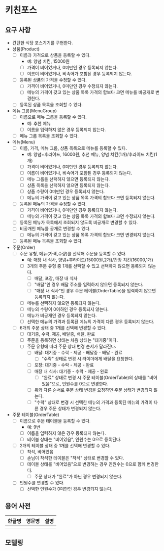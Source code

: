 # 키친포스

## 요구 사항
- 간단한 식당 포스기기를 구현한다.
- 상품(Product)
  - [ ] 이름과 가격으로 상품을 등록할 수 있다.
    - 예: 양념 치킨, 15000원
    - [ ] 가격이 비어있거나, 0미만인 경우 등록되지 않는다.    
    - [ ] 이름이 비어있거나, 비속어가 포함된 경우 등록되지 않는다.    
  - [ ] 등록된 상품의 가격을 수정할 수 있다.
    - [ ] 가격이 비어있거나, 0미만인 경우 수정되지 않는다.
    - [ ] 메뉴의 가격이 갖고 있는 상품 목록 가격의 합보다 크면 메뉴를 비공개로 변경한다. 
  - [ ] 등록된 상품 목록을 조회할 수 있다.
- 메뉴 그룹(MenuGroup)
  - [ ] 이름으로 메뉴 그룹을 등록할 수 있다.
    - 예: 추천 메뉴
    - [ ] 이름을 입력하지 않은 경우 등록되지 않는다.
  - [ ] 메뉴 그룹 목록을 조회할 수 있다.
- 메뉴(Menu)
  - [ ] 이름, 가격, 메뉴 그룹, 상품 목록으로 메뉴를 등록할 수 있다.
    - 예: 양념+후라이드, 16000원, 추천 메뉴, 양념 치킨(1개)/후라이드 치킨(1개)
    - [ ] 가격이 비어있거나, 0미만인 경우 등록되지 않는다.
    - [ ] 이름이 비어있거나, 비속어가 포함된 경우 등록되지 않는다.
    - [ ] 메뉴 그룹을 선택하지 않으면 등록되지 않는다.
    - [ ] 상품 목록을 선택하지 않으면 등록되지 않는다.
    - [ ] 상품 수량이 0미만인 경우 등록되지 않는다.
    - [ ] 메뉴의 가격이 갖고 있는 상품 목록 가격의 합보다 크면 등록되지 않는다.
  - [ ] 등록된 메뉴의 가격을 수정할 수 있다.
    - [ ] 가격이 비어있거나, 0미만인 경우 등록되지 않는다.
    - [ ] 메뉴의 가격이 갖고 있는 상품 목록 가격의 합보다 크면 수정되지 않는다.
  - [ ] 등록된 메뉴가 목록에서 조회되지 않도록 비공개로 변경할 수 있다.
  - [ ] 비공개인 메뉴를 공개로 변경할 수 있다.
    - [ ] 메뉴의 가격이 갖고 있는 상품 목록 가격의 합보다 크면 변경되지 않는다.
  - [ ] 등록된 메뉴 목록을 조회할 수 있다.
- 주문(Order)
  - [ ] 주문 유형, 메뉴(가격,수량)를 선택해 주문을 등록할 수 있다.
    - 예: 매장 내 식사, 양념+후라이드(15000원,2개)/간장 치킨(16000,1개)
    - [ ] 3개의 주문 유형 중 1개를 선택할 수 있고 선택하지 않으면 등록되지 않는다.
      - [ ] 배달, 포장, 매장 내 식사
      - [ ] "배달"인 경우 배달 주소를 입력하지 않으면 등록되지 않는다.
      - [ ] "매장 내 식사"인 경우 주문 테이블(OrderTable)을 입력하지 않으면 등록되지 않는다.    
    - [ ] 메뉴를 선택하지 않으면 등록되지 않는다.
    - [ ] 메뉴의 수량이 0이하인 경우 등록되지 않는다.
    - [ ] 메뉴가 비공개인 경우 등록되지 않는다.
    - [ ] 선택한 메뉴의 가격과 등록된 메뉴의 가격이 다른 경우 등록되지 않는다.
  - [ ] 6개의 주문 상태 중 1개를 선택해 변경할 수 있다.
    - [ ] 대기중, 수락, 제공, 배달중, 배달, 완료
    - [ ] 주문을 등록하면 상태는 처음 상태는 "대기중"이다.
    - [ ] 주문 유형에 따라 주문 상태 변경 순서가 달라진다.
      - [ ] 배달: 대기중 - 수락 - 제공 - 배달중 - 배달 - 완료
        - [ ] "수락" 상태로 변경 시 라이더에게 배달을 요청한다.
      - [ ] 포장: 대기중 - 수락 - 제공 - 완료
      - [ ] 매장 내 식사: 대기중 - 수락 - 제공 - 완료
        - [ ] "완료" 상태로 변경 시 주문 테이블(OrderTable)의 상태를 "비어있음"으로, 인원수를 0으로 변경한다.
      - [ ] 위와 다른 순서로 주문 상태 변경을 요청하면 주문 상태가 변경되지 않는다. 
      - [ ] "수락" 상태로 변경 시 선택한 메뉴의 가격과 등록된 메뉴의 가격이 다른 경우 주문 상태가 변경되지 않는다.
- 주문 테이블(OrderTable)
  - [ ] 이름으로 주문 테이블을 등록할 수 있다.
    - 예: 9번
    - [ ] 이름을 입력하지 않은 경우 등록되지 않는다.
    - [ ] 테이블 상태는 "비어있음", 인원수는 0으로 등록된다.
  - [ ] 2개의 테이블 상태 중 1개를 선택해 변경할 수 있다.
    - [ ] 착석, 비어있음
    - [ ] 손님이 착석한 테이블은 "착석" 상태로 변경할 수 있다.
    - [ ] 테이블 상태를 "비어있음"으로 변경하는 경우 인원수는 0으로 함께 변경한다.
      - [ ] 주문 상태가 "완료"가 아닌 경우 변경되지 않는다.
  - [ ] 인원수를 변경할 수 있다.
    - [ ] 선택한 인원수가 0미만인 경우 변경되지 않는다.

## 용어 사전

| 한글명 | 영문명 | 설명 |
| --- | --- | --- |
|  |  |  |

## 모델링
